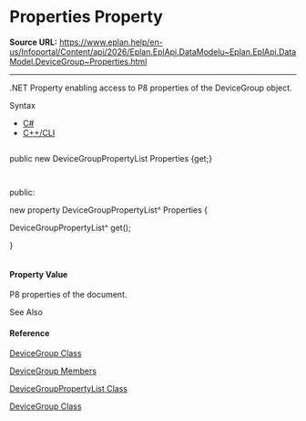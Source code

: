 # Properties Property

**Source URL:** https://www.eplan.help/en-us/Infoportal/Content/api/2026/Eplan.EplApi.DataModelu~Eplan.EplApi.DataModel.DeviceGroup~Properties.html

---

.NET Property enabling access to P8 properties of the DeviceGroup object.

Syntax

- [C#](#i-syntax-CS)
- [C++/CLI](#i-syntax-CPP2005)

```
```
public new DeviceGroupPropertyList Properties {get;}
```
```

```
```
public:
new property DeviceGroupPropertyList^ Properties {
   DeviceGroupPropertyList^ get();
}
```
```

#### Property Value

P8 properties of the document.



See Also

#### Reference

[DeviceGroup Class](Eplan.EplApi.DataModelu~Eplan.EplApi.DataModel.DeviceGroup.html)
  
[DeviceGroup Members](Eplan.EplApi.DataModelu~Eplan.EplApi.DataModel.DeviceGroup_members.html)
  
[DeviceGroupPropertyList Class](Eplan.EplApi.DataModelu~Eplan.EplApi.DataModel.DeviceGroupPropertyList.html)
  
[DeviceGroup Class](Eplan.EplApi.DataModelu~Eplan.EplApi.DataModel.DeviceGroup.html)